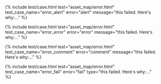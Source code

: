 ---
---

{%
  include test/case.html
    test="asset_map/error.html"
    test_case_name="error_alert"
    error="alert"
    message="this failed. Here's why:..."
%}

{%
  include test/case.html
    test="asset_map/error.html"
    test_case_name="error_error"
    error="error"
    message="this failed. Here's why:..."
%}

{%
  include test/case.html
    test="asset_map/error.html"
    test_case_name="error_comment"
    error="comment"
    message="this failed. Here's why:..."
%}

{%
  include test/case.html
    test="asset_map/error.html"
    test_case_name="error_fail"
    error="fail"
    type="this failed. Here's why:..."
%}
<!-- ^ fail uses   -->

